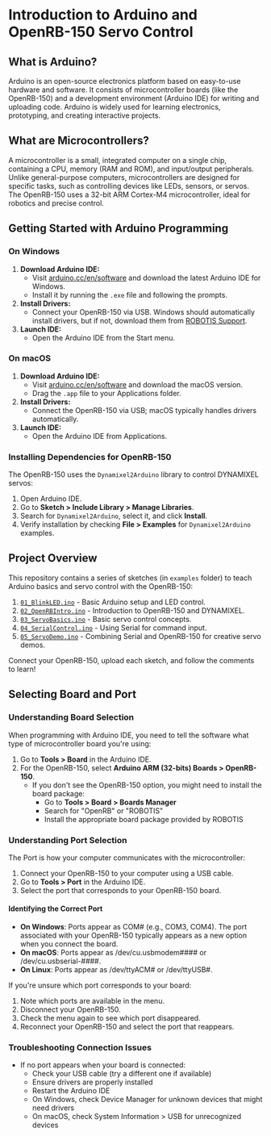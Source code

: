 # Introduction to Arduino and OpenRB-150 Servo Control

## What is Arduino?
Arduino is an open-source electronics platform based on easy-to-use hardware and software. It consists of microcontroller boards (like the OpenRB-150) and a development environment (Arduino IDE) for writing and uploading code. Arduino is widely used for learning electronics, prototyping, and creating interactive projects.

## What are Microcontrollers?
A microcontroller is a small, integrated computer on a single chip, containing a CPU, memory (RAM and ROM), and input/output peripherals. Unlike general-purpose computers, microcontrollers are designed for specific tasks, such as controlling devices like LEDs, sensors, or servos. The OpenRB-150 uses a 32-bit ARM Cortex-M4 microcontroller, ideal for robotics and precise control.

## Getting Started with Arduino Programming

### On Windows
1. **Download Arduino IDE:**
   - Visit [arduino.cc/en/software](https://www.arduino.cc/en/software) and download the latest Arduino IDE for Windows.
   - Install it by running the `.exe` file and following the prompts.
2. **Install Drivers:**
   - Connect your OpenRB-150 via USB. Windows should automatically install drivers, but if not, download them from [ROBOTIS Support](https://www.robotis.us/openrb-150-starter-kit/).
3. **Launch IDE:**
   - Open the Arduino IDE from the Start menu.

### On macOS
1. **Download Arduino IDE:**
   - Visit [arduino.cc/en/software](https://www.arduino.cc/en/software) and download the macOS version.
   - Drag the `.app` file to your Applications folder.
2. **Install Drivers:**
   - Connect the OpenRB-150 via USB; macOS typically handles drivers automatically.
3. **Launch IDE:**
   - Open the Arduino IDE from Applications.

### Installing Dependencies for OpenRB-150
The OpenRB-150 uses the `Dynamixel2Arduino` library to control DYNAMIXEL servos:
1. Open Arduino IDE.
2. Go to **Sketch > Include Library > Manage Libraries**.
3. Search for `Dynamixel2Arduino`, select it, and click **Install**.
4. Verify installation by checking **File > Examples** for `Dynamixel2Arduino` examples.

## Project Overview
This repository contains a series of sketches (in `examples` folder) to teach Arduino basics and servo control with the OpenRB-150:
1. [`01_BlinkLED.ino`](examples/01_BlinkLED/01_BlinkLED.ino) - Basic Arduino setup and LED control.
2. [`02_OpenRBIntro.ino`](examples/02_OpenRBIntro/02_OpenRBIntro.ino) - Introduction to OpenRB-150 and DYNAMIXEL.
3. [`03_ServoBasics.ino`](examples/03_ServoBasics/03_ServoBasics.ino) - Basic servo control concepts.
4. [`04_SerialControl.ino`](examples/04_SerialControl/04_SerialControl.ino) - Using Serial for command input.
5. [`05_ServoDemo.ino`](examples/05_ServoDemo/05_ServoDemo.ino) - Combining Serial and OpenRB-150 for creative servo demos.

Connect your OpenRB-150, upload each sketch, and follow the comments to learn!

## Selecting Board and Port

### Understanding Board Selection
When programming with Arduino IDE, you need to tell the software what type of microcontroller board you're using:

1. Go to **Tools > Board** in the Arduino IDE.
2. For the OpenRB-150, select **Arduino ARM (32-bits) Boards > OpenRB-150**.
   - If you don't see the OpenRB-150 option, you might need to install the board package:
     - Go to **Tools > Board > Boards Manager**
     - Search for "OpenRB" or "ROBOTIS"
     - Install the appropriate board package provided by ROBOTIS

### Understanding Port Selection
The Port is how your computer communicates with the microcontroller:

1. Connect your OpenRB-150 to your computer using a USB cable.
2. Go to **Tools > Port** in the Arduino IDE.
3. Select the port that corresponds to your OpenRB-150 board.

#### Identifying the Correct Port
- **On Windows**: Ports appear as COM# (e.g., COM3, COM4). The port associated with your OpenRB-150 typically appears as a new option when you connect the board.
- **On macOS**: Ports appear as /dev/cu.usbmodem#### or /dev/cu.usbserial-####.
- **On Linux**: Ports appear as /dev/ttyACM# or /dev/ttyUSB#.

If you're unsure which port corresponds to your board:
1. Note which ports are available in the menu.
2. Disconnect your OpenRB-150.
3. Check the menu again to see which port disappeared.
4. Reconnect your OpenRB-150 and select the port that reappears.

### Troubleshooting Connection Issues
- If no port appears when your board is connected:
  - Check your USB cable (try a different one if available)
  - Ensure drivers are properly installed
  - Restart the Arduino IDE
  - On Windows, check Device Manager for unknown devices that might need drivers
  - On macOS, check System Information > USB for unrecognized devices
